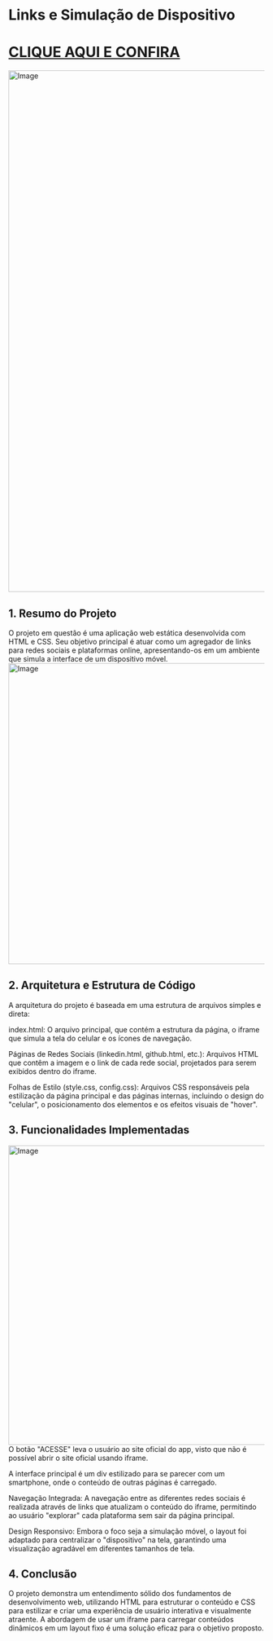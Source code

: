 # Links e Simulação de Dispositivo
# [CLIQUE AQUI E CONFIRA](https://luana-mozer.github.io/PROJETO_08_HTML_CSS_Celular/)
<img width="1024" height="1024" alt="Image" src="https://github.com/user-attachments/assets/28bc780a-11dd-4c92-9c63-cc166cd61ce5" />

## 1. Resumo do Projeto

O projeto em questão é uma aplicação web estática desenvolvida com HTML e CSS. Seu objetivo principal é atuar como um agregador de links para redes sociais e plataformas online, apresentando-os em um ambiente que simula a interface de um dispositivo móvel.
<img width="741" height="591" alt="Image" src="https://github.com/user-attachments/assets/a66e985d-eda2-4c88-a969-86cc2f9983d4" />

## 2. Arquitetura e Estrutura de Código

A arquitetura do projeto é baseada em uma estrutura de arquivos simples e direta:

index.html: O arquivo principal, que contém a estrutura da página, o iframe que simula a tela do celular e os ícones de navegação.

Páginas de Redes Sociais (linkedin.html, github.html, etc.): Arquivos HTML que contêm a imagem e o link de cada rede social, projetados para serem exibidos dentro do iframe.

Folhas de Estilo (style.css, config.css): Arquivos CSS responsáveis pela estilização da página principal e das páginas internas, incluindo o design do "celular", o posicionamento dos elementos e os efeitos visuais de "hover".

## 3. Funcionalidades Implementadas
<img width="712" height="588" alt="Image" src="https://github.com/user-attachments/assets/35771d35-bc5c-4aca-a14b-eb72826a6fc7" /><br>
 O botão "ACESSE" leva o usuário ao site oficial do app, visto que não é possível abrir o site oficial usando iframe.<br>
 
A interface principal é um div estilizado para se parecer com um smartphone, onde o conteúdo de outras páginas é carregado.

Navegação Integrada: A navegação entre as diferentes redes sociais é realizada através de links que atualizam o conteúdo do iframe, permitindo ao usuário "explorar" cada plataforma sem sair da página principal.

Design Responsivo: Embora o foco seja a simulação móvel, o layout foi adaptado para centralizar o "dispositivo" na tela, garantindo uma visualização agradável em diferentes tamanhos de tela.

## 4. Conclusão

O projeto demonstra um entendimento sólido dos fundamentos de desenvolvimento web, utilizando HTML para estruturar o conteúdo e CSS para estilizar e criar uma experiência de usuário interativa e visualmente atraente. A abordagem de usar um iframe para carregar conteúdos dinâmicos em um layout fixo é uma solução eficaz para o objetivo proposto.
